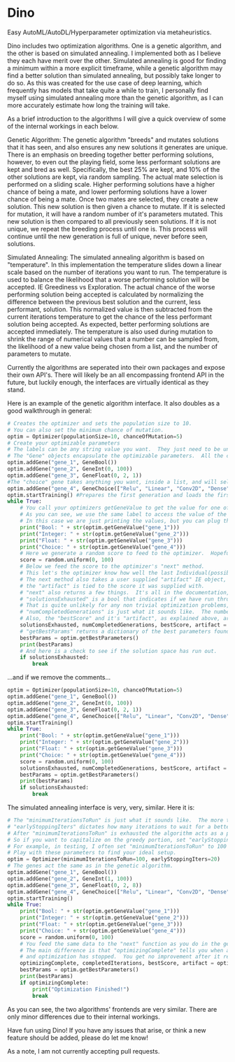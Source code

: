 # Dino
Easy AutoML/AutoDL/Hyperparameter optimization via metaheuristics.

Dino includes two optimization algorithms.  One is a genetic algorithm, and the other is based on simulated annealing.  I implemented both as I believe they each have merit over the other.  Simulated annealing is good for finding a minimum within a more explicit timeframe, while a genetic algorithm may find a better solution than simulated annealing, but possibly take longer to do so.  As this was created for the use case of deep learning, which frequently has models that take quite a while to train, I personally find myself using simulated annealing more than the genetic algorithm, as I can more accurately estimate how long the training will take.

As a brief introduction to the algorithms I will give a quick overview of some of the internal workings in each below.

Genetic Algorithm: The genetic algorithm "breeds" and mutates solutions that it has seen, and also ensures any new solutions it generates are unique.  There is an emphasis on breeding together better performing solutions, however, to even out the playing field, some less performant solutions are kept and bred as well.  Specifically, the best 25% are kept, and 10% of the other solutions are kept, via random sampling.  The actual mate selection is performed on a sliding scale.  Higher performing solutions have a higher chance of being a mate, and lower performing solutions have a lower chance of being a mate.  Once two mates are selected, they create a new solution.  This new solution is then given a chance to mutate.  If it is selected for mutation, it will have a random number of it's parameters mutated.  This new solution is then compared to all previously seen solutions.  If it is not unique, we repeat the breeding process until one is.  This process will continue until the new generation is full of unique, never before seen, solutions.

Simulated Annealing: The simulated annealing algorithm is based on "temperature".  In this implementation the temperature slides down a linear scale based on the number of iterations you want to run.  The temperature is used to balance the likelihood that a worse performing solution will be accepted. IE Greediness vs Exploration.  The actual chance of the worse performing solution being accepted is calculated by normalizing the difference between the previous best solution and the current, less performant, solution.  This normalized value is then subtracted from the current iterations temperature to get the chance of the less performant solution being accepted.  As expected, better performing solutions are accepted immediately.  The temperature is also used during mutation to shrink the range of numerical values that a number can be sampled from, the likelihood of a new value being chosen from a list, and the number of parameters to mutate.

Currently the algorithms are seperated into their own packages and expose their own API's.  There will likely be an all encompassing frontend API in the future, but luckily enough, the interfaces are virtually identical as they stand.

Here is an example of the genetic algorithm interface.  It also doubles as a good walkthrough in general:

```python
# Creates the optimizer and sets the population size to 10.
# You can also set the minimum chance of mutation.
optim = Optimizer(populationSize=10, chanceOfMutation=5)
# Create your optimizable parameters
# The labels can be any string value you want.  They just need to be unique.
# The "Gene" objects encapsulate the optimizable parameters.  All the currently available ones are shown below.
optim.addGene("gene_1", GeneBool())
optim.addGene("gene_2", GeneInt(0, 100))
optim.addGene("gene_3", GeneFloat(0, 2, 1))
#The "choice" gene takes anything you want, inside a list, and will select from them during optimization.
optim.addGene("gene_4", GeneChoice(["Relu", "Linear", "Conv2D", "Dense", "MaxPool2D"]))
optim.startTraining() #Prepares the first generation and loads the first set of parameters.
while True:
    # You call your optimizers getGeneValue to get the value for one of the genes you created above
    # As you can see, we use the same label to access the value of the created gene.
    # In this case we are just printing the values, but you can plug them in to anything you want.
    print("Bool: " + str(optim.getGeneValue("gene_1")))
    print("Integer: " + str(optim.getGeneValue("gene_2")))
    print("Float: " + str(optim.getGeneValue("gene_3")))
    print("Choice: " + str(optim.getGeneValue("gene_4")))
    # Here we generate a random score to feed to the optimizer.  Hopefully you don't reuse this part!
    score = random.uniform(0, 100)
    # Below we feed the score to the optimizer's "next" method.
    # This let's the optimizer know how well the last Individual(possible solution) performed.
    # The next method also takes a user supplied "artifact" IE object, such as a keras model.
    # the "artifact" is tied to the score it was supplied with.
    # "next" also returns a few things.  It's all in the documentation, but here is a quick overview.
    # "solutionsExhausted" is a bool that indicates if we have run through all possible solutions.
    # That is quite unlikely for any non trivial optimization problems, but still check it to be sure!
    # "numCompletedGenerations" is just what it sounds like.  The number of completed generations.
    # Also, the "bestScore" and it's "artifact", as explained above, are returned.
    solutionsExhausted, numCompletedGenerations, bestScore, artifact = optim.next(score)
    # "getBestParams" returns a dictionary of the best parameters found so far.  The keys are the gene's labels.
    bestParams = optim.getBestParameters()
    print(bestParams)
    # And here is a check to see if the solution space has run out.
    if solutionsExhausted:
        break
```

...and if we remove the comments...

```python
optim = Optimizer(populationSize=10, chanceOfMutation=5)
optim.addGene("gene_1", GeneBool())
optim.addGene("gene_2", GeneInt(0, 100))
optim.addGene("gene_3", GeneFloat(0, 2, 1))
optim.addGene("gene_4", GeneChoice(["Relu", "Linear", "Conv2D", "Dense", "MaxPool2D"]))
optim.startTraining()
while True:
    print("Bool: " + str(optim.getGeneValue("gene_1")))
    print("Integer: " + str(optim.getGeneValue("gene_2")))
    print("Float: " + str(optim.getGeneValue("gene_3")))
    print("Choice: " + str(optim.getGeneValue("gene_4")))
    score = random.uniform(0, 100)
    solutionsExhausted, numCompletedGenerations, bestScore, artifact = optim.next(score)
    bestParams = optim.getBestParameters()
    print(bestParams)
    if solutionsExhausted:
        break
```

The simulated annealing interface is very, very, similar.  Here it is:

```python
# The "minimumIterationsToRun" is just what it sounds like.  The more the better.
# "earlyStoppingIters" dictates how many iterations to wait for a better solution to be found after "minimumIterationsToRun".
# After "minimumIterationsToRun" is exhausted the algorithm acts as a purely greedy hillclimbing algorithm.
# So if you want to capitalize on the greedy portion, set "earlyStoppingIters" to a relatively large number.
# For example, in testing, I often set "minimumIterationsToRun" to 100 and "earlyStoppingIters" to 20.
# Play with these parameters to find your ideal setup.
optim = Optimizer(minimumIterationsToRun=100, earlyStoppingIters=20)
# The genes act the same as in the genetic algorithm.
optim.addGene("gene_1", GeneBool())
optim.addGene("gene_2", GeneInt(1, 100))
optim.addGene("gene_3", GeneFloat(0, 2, 8))
optim.addGene("gene_4", GeneChoice(["Relu", "Linear", "Conv2D", "Dense", "MaxPool2D"]))
optim.startTraining()
while True:
    print("Bool: " + str(optim.getGeneValue("gene_1")))
    print("Integer: " + str(optim.getGeneValue("gene_2")))
    print("Float: " + str(optim.getGeneValue("gene_3")))
    print("Choice: " + str(optim.getGeneValue("gene_4")))
    score = random.uniform(0, 100)
    # You feed the same data to the "next" function as you do in the genetic version, including an artifact.
    # The main difference is that "optimizingComplete" tells you when all your requested iterations are used up
    # and optimization has stopped.  You get no improvement after it returns True, so stop there.
    optimizingComplete, completedIterations, bestScore, artifact = optim.next(score)
    bestParams = optim.getBestParameters()
    print(bestParams)
    if optimizingComplete:
        print("Optimization Finished!")
        break
```

As you can see, the two algorithms' frontends are very similar.  There are only minor differences due to their internal workings.

Have fun using Dino!  If you have any issues that arise, or think a new feature should be added, please do let me know!

As a note, I am not currently accepting pull requests.
